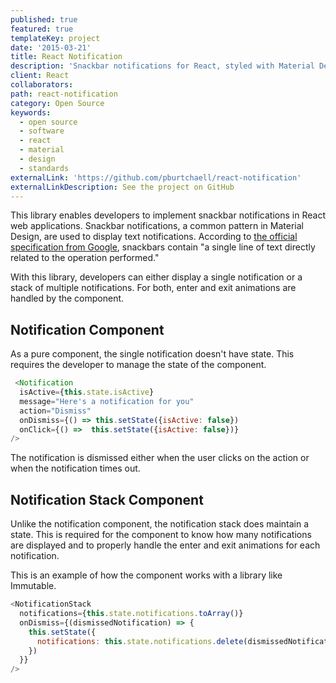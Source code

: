 ```yaml
---
published: true
featured: true
templateKey: project
date: '2015-03-21'
title: React Notification
description: 'Snackbar notifications for React, styled with Material Design.'
client: React
collaborators:
path: react-notification
category: Open Source
keywords:
  - open source
  - software
  - react
  - material
  - design
  - standards
externalLink: 'https://github.com/pburtchaell/react-notification'
externalLinkDescription: See the project on GitHub
---
```

This library enables developers to implement snackbar notifications in  React web applications. Snackbar notifications, a common pattern in Material Design, are used to display text notifications. According to [the official specification from Google](https://material.io/guidelines/components/snackbars-toasts.html), snackbars contain "a single line of text directly related to the operation performed."

With this library, developers can either display a single notification or a stack of multiple notifications. For both, enter and exit animations are handled by the component.

## Notification Component

As a pure component, the single notification doesn't have state. This requires the developer to manage the state of the component.

```js
 <Notification
  isActive={this.state.isActive}
  message="Here's a notification for you"
  action="Dismiss"
  onDismiss={() => this.setState({isActive: false})
  onClick={() =>  this.setState({isActive: false})}
/>
```

The notification is dismissed either when the user clicks on the action or when the notification times out.

## Notification Stack Component

Unlike the notification component, the notification stack does maintain a state. This is required for the component to know how many notifications are displayed and to properly handle the enter and exit animations for each notification.

This is an example of how the component works with a library like Immutable.

```js
<NotificationStack
  notifications={this.state.notifications.toArray()}
  onDismiss={(dismissedNotification) => {
    this.setState({
      notifications: this.state.notifications.delete(dismissedNotification)
    })
  }}
/>
```
